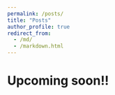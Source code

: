 ```yaml
---
permalink: /posts/
title: "Posts"
author_profile: true
redirect_from: 
  - /md/
  - /markdown.html
---
```


Upcoming soon!!
======
